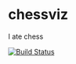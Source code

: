# chessviz
I ate chess

[![Build Status](https://travis-ci.org/OldBOROv/chessviz.svg?branch=master)](https://travis-ci.org/OldBOROv/chessviz)

